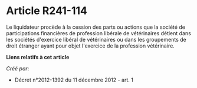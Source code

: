 # Article R241-114

Le liquidateur procède à la cession des parts ou actions que la société de participations financières de profession libérale
de vétérinaires détient dans les sociétés d'exercice libéral de vétérinaires ou dans les groupements de droit étranger ayant
pour objet l'exercice de la profession vétérinaire.

**Liens relatifs à cet article**

_Créé par_:

  - Décret n°2012-1392 du 11 décembre 2012 - art. 1
